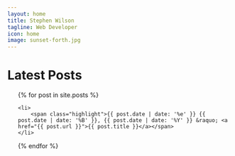```yaml
---
layout: home
title: Stephen Wilson
tagline: Web Developer
icon: home
image: sunset-forth.jpg
---
```


# Latest Posts


<ul class="xicons-ul post-list">
	<!-- <li><i class="icon-li icon-chevron-sign-right"></i> -->
{% for post in site.posts %}


	<li>
		<span class="highlight">{{ post.date | date: '%e' }} {{ post.date | date: '%B' }}, {{ post.date | date: '%Y' }} &raquo; <a href="{{ post.url }}">{{ post.title }}</a></span> 
	</li>
	

{% endfor %}
</ul>